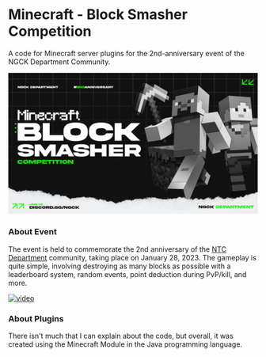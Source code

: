 # Minecraft - Block Smasher Competition
A code for Minecraft server plugins for the 2nd-anniversary event of the NGCK Department Community.

![banner](./media/banner.png)

### About Event
The event is held to commemorate the 2nd anniversary of the [NTC Department](https://discord.gg/neoteric) community, taking place on January 28, 2023. The gameplay is quite simple, involving destroying as many blocks as possible with a leaderboard system, random events, point deduction during PvP/kill, and more.

[![video](https://img.youtube.com/vi/SDQC412UIUY/0.jpg)](https://www.youtube.com/watch?v=SDQC412UIUY)

### About Plugins
There isn't much that I can explain about the code, but overall, it was created using the Minecraft Module in the Java programming language.